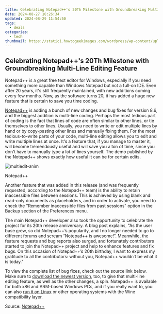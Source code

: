 ```yaml
---
title: Celebrating Notepad++'s 20Th Milestone with Groundbreaking Multi-Line Editing Feature
date: 2024-08-27 10:26:34
updated: 2024-08-29 11:54:50
tags:
  - deals
categories:
  - tech
thumbnail: https://static1.howtogeekimages.com/wordpress/wp-content/uploads/2023/05/notepad-plus-plus-2.jpg
---
```


## Celebrating Notepad++'s 20Th Milestone with Groundbreaking Multi-Line Editing Feature

Notepad++ is a great free text editor for Windows, especially if you need something more capable than Windows Notepad but not a full-on IDE. Even after 20 years, it's still frequently maintained, with new additions coming every few months. Now, as the software turns 20, it has added a huge new feature that is certain to save you time coding.

[Notepad++](https://instagram-video-files.techidaily.com/updated-2024-approved-top-10-best-apps-for-editing-igtv-vertical-videos/) is adding a bunch of new changes and bug fixes for version 8.6, and the biggest addition is multi-line coding. Perhaps the most tedious part of coding is the fact that lines of code are often similar to other lines, or tie themselves to other lines. Usually, you need to write or edit multiple lines by hand or by copy-pasting other lines and manually fixing them. For the most tedious-to-write parts of your code, multi-line editing allows you to edit and write multiple lines at once. It's a feature that, if you manage to master it, will become tremendously useful and will save you a ton of time, since you don't have to manually type a lot of lines yourself. The demo published by the Notepad++ shows exactly how useful it can be for certain edits.

![multiedit-anim](https://static1.howtogeekimages.com/wordpress/wp-content/uploads/2023/11/multiedit-anim.gif) 

Notepad++

 Another feature that was added in this release (and was frequently requested, according to the Notepad++ team) is the ability to retain inaccessible files between sessions. This is achieved by using blank and read-only documents as placeholders, and in order to activate, you need to check the "Remember inaccessible files from past sessions" option in the Backup section of the Preferences menu.

 The main Notepad++ developer also took the opportunity to celebrate the project for its 20th release anniversary. A blog post explains, "As the user base grew, so did Notepad++’s popularity, and I no longer needed to go to different forums and scream “Notepad++ is awesome!”. Meanwhile, the feature requests and bug reports also surged, and fortunately contributors started to join the Notepad++ project and help to enhance features and fix bugs. On this occasion of Notepad++’s 20th birthday, I want to express my gratitude to all the contributors: without you, Notepad++ wouldn’t be what it is today."

 To view the complete list of bug fixes, check out the source link below. Make sure to [download the newest version](https://notepad-plus-plus.org/downloads/v8.6/), too, to give that multi-line editing feature, as well as the other changes, a spin. Notepad++ is available for both x86 and ARM-based Windows PCs, and if you really want to, you can also [run it on Linux](https://instagram-video-files.techidaily.com/updated-2024-approved-top-10-best-apps-for-editing-igtv-vertical-videos/) or other operating systems with the Wine compatibility layer.

 Source: [Notepad++](https://notepad-plus-plus.org/news/v86-20thyearanniversary/)

<ins class="adsbygoogle"
     style="display:block"
     data-ad-format="autorelaxed"
     data-ad-client="ca-pub-7571918770474297"
     data-ad-slot="1223367746"></ins>



<ins class="adsbygoogle"
     style="display:block"
     data-ad-client="ca-pub-7571918770474297"
     data-ad-slot="8358498916"
     data-ad-format="auto"
     data-full-width-responsive="true"></ins>
